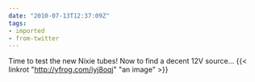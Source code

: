 ```yaml
---
date: "2010-07-13T12:37:09Z"
tags:
- imported
- from-twitter
---
```

Time to test the new Nixie tubes\! Now to find a decent 12V source… {{< linkrot "http://yfrog.com/iyj8oqj" "an image" >}}
